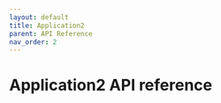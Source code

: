 ```yaml
---
layout: default
title: Application2
parent: API Reference
nav_order: 2
---
```


# Application2 API reference